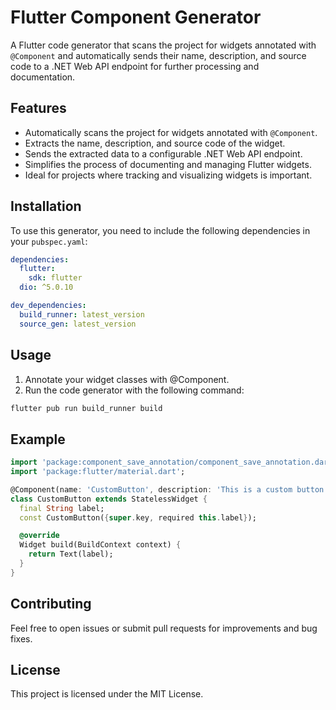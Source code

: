 # Flutter Component Generator

A Flutter code generator that scans the project for widgets annotated with `@Component` and automatically sends their name, description, and source code to a .NET Web API endpoint for further processing and documentation.

## Features

- Automatically scans the project for widgets annotated with `@Component`.
- Extracts the name, description, and source code of the widget.
- Sends the extracted data to a configurable .NET Web API endpoint.
- Simplifies the process of documenting and managing Flutter widgets.
- Ideal for projects where tracking and visualizing widgets is important.

## Installation

To use this generator, you need to include the following dependencies in your `pubspec.yaml`:

```yaml
dependencies:
  flutter:
    sdk: flutter
  dio: ^5.0.10

dev_dependencies:
  build_runner: latest_version
  source_gen: latest_version
```

## Usage
1. Annotate your widget classes with @Component.
2. Run the code generator with the following command:

```bash
flutter pub run build_runner build
```

## Example

```dart
import 'package:component_save_annotation/component_save_annotation.dart';
import 'package:flutter/material.dart';

@Component(name: 'CustomButton', description: 'This is a custom button')
class CustomButton extends StatelessWidget {
  final String label;
  const CustomButton({super.key, required this.label});

  @override
  Widget build(BuildContext context) {
    return Text(label);
  }
}
```

## Contributing
Feel free to open issues or submit pull requests for improvements and bug fixes.

## License
This project is licensed under the MIT License.


